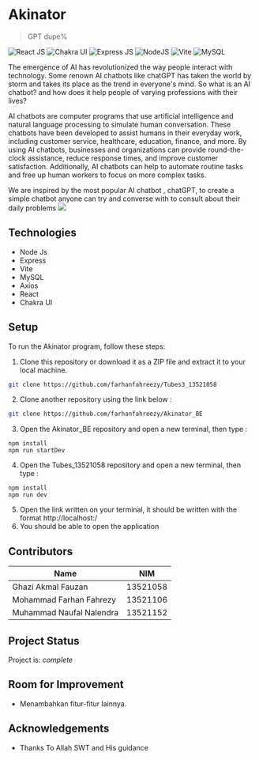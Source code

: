 # Akinator

> GPT dupe%

![React JS](https://img.shields.io/badge/React-20232A?style=for-the-badge&logo=react&logoColor=61DAFB)
![Chakra UI](https://img.shields.io/badge/Chakra--UI-319795?style=for-the-badge&logo=chakra-ui&logoColor=white)
![Express JS](https://img.shields.io/badge/Express.js-000000?style=for-the-badge&logo=express&logoColor=white)
![NodeJS](https://img.shields.io/badge/node.js-6DA55F?style=for-the-badge&logo=node.js&logoColor=white)
![Vite](https://img.shields.io/badge/Vite-B73BFE?style=for-the-badge&logo=vite&logoColor=FFD62E)
![MySQL](https://img.shields.io/badge/mysql-%2300f.svg?style=for-the-badge&logo=mysql&logoColor=white)

The emergence of AI has revolutionized the way people interact with technology. Some renown AI chatbots like chatGPT has taken the world by storm and takes its place as the trend in everyone's mind. So what is an AI chatbot? and how does it help people of varying professions with their lives?

AI chatbots are computer programs that use artificial intelligence and natural language processing to simulate human conversation. These chatbots have been developed to assist humans in their everyday work, including customer service, healthcare, education, finance, and more. By using AI chatbots, businesses and organizations can provide round-the-clock assistance, reduce response times, and improve customer satisfaction. Additionally, AI chatbots can help to automate routine tasks and free up human workers to focus on more complex tasks.

We are inspired by the most popular AI chatbot , chatGPT, to create a simple chatbot anyone can try and converse with to consult about their daily problems
![](image/Home.png)

## Technologies

- Node Js
- Express
- Vite
- MySQL
- Axios
- React
- Chakra UI

## Setup

To run the Akinator program, follow these steps:

1. Clone this repository or download it as a ZIP file and extract it to your local machine.

```bash
git clone https://github.com/farhanfahreezy/Tubes3_13521058
```

2. Clone another repository using the link below :

```bash
git clone https://github.com/farhanfahreezy/Akinator_BE
```

3. Open the Akinator_BE repository and open a new terminal, then type :

```
npm install
npm run startDev
```

4. Open the Tubes_13521058 repository and open a new terminal, then type :

```
npm install
npm run dev
```

5. Open the link written on your terminal, it should be written with the format http://localhost:<port>/
6. You should be able to open the application

## Contributors

| Name                     | NIM      |
| ------------------------ | -------- |
| Ghazi Akmal Fauzan       | 13521058 |
| Mohammad Farhan Fahrezy  | 13521106 |
| Muhammad Naufal Nalendra | 13521152 |

<a name="project-status">

## Project Status

Project is: _complete_

<a name="room-for-improvement">

## Room for Improvement

- Menambahkan fitur-fitur lainnya.

<a name="acknowledgements">

## Acknowledgements

- Thanks To Allah SWT and His guidance

<a name="contact"></a>
